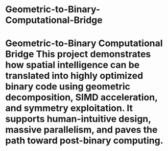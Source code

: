 # Geometric-to-Binary-Computational-Bridge
# Geometric-to-Binary Computational Bridge  This project demonstrates how **spatial intelligence** can be translated into **highly optimized binary code** using geometric decomposition, SIMD acceleration, and symmetry exploitation. It supports human-intuitive design, massive parallelism, and paves the path toward post-binary computing. 

